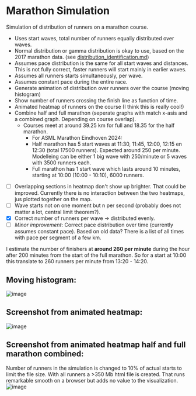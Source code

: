 # Marathon Simulation
Simulation of distribution of runners on a marathon course.

- Uses start waves, total number of runners equally distributed over waves.
- Normal distribution or gamma distribution is okay to use, based on the 2017 marathon data. (see [distribution_identification.md](https://github.com/mhurk/marathon/blob/main/distribution_identification.md))
- Assumes pace distribution is the same for all start waves and distances. This is not fully correct, faster runners will start mainly in earlier waves.
- Assumes all runners starts simultaneously, per wave. 
- Assumes constant pace during the entire race.
- Generate animation of distribution over runners over the course (moving histogram)
- Show number of runners crossing the finish line as function of time.
- Animated heatmap of runners on the course (I think this is really cool!)
- Combine half and full marathon (seperate graphs with match x-asis and a combined graph. Depending on course overlap).
    - Courses meet at around 39.25 km for full and 18.35 for the half marathon.
      - For ASML Marathon Eindhoven 2024:
      - Half marathon has 5 start waves at 11:30, 11:45, 12:00, 12:15 en 12:30 (total 17500 runners). Expected around 250 per minute. Modelleing can be either 1 big wave with 250/minute or 5 waves with 3500 runners each.
      - Full marathon has 1 start wave which lasts around 10 minutes, starting at 10:00 (10:00 - 10:10), 6000 runners.
- [ ] Overlapping sections in heatmap don't show up brighter. That could be improved. Currently there is no interaction between the two heatmaps, jus plotted together on the map.
- [ ] Wave starts not on one moment but n per second (probably does not matter a lot, central limit theorem?).
- [x] Correct number of runners per wave -> distributed evenly.
- [ ] _Minor improvement_: Correct pace distribution over time (currently assumes constant pace). Based on old data? There is a list of all times with pace per segment of a few km.

I estimate the number of finishers at __around 260 per minute__ during the hour after 200 minutes from the start of the full marathon. So for a start at 10:00 this translate to 260 runners per minute from 13:20 - 14:20.

## Moving histogram:
![image](https://github.com/user-attachments/assets/ff8ece7f-6263-408d-9b90-94c2495067ac)

## Screenshot from animated heatmap:
![image](https://github.com/user-attachments/assets/65b3fbeb-0d56-4023-ba01-44e63a08fea0)

## Screenshot from animated heatmap half and full marathon combined:
Number of runners in the simulation is changed to 10% of actual starts to limit the file size. With all runners a >350 Mb html file is created. That runs remarkable smooth on a browser but adds no value to the visualization.
![image](https://github.com/user-attachments/assets/fe1af19e-4ab1-4f4e-a8a3-887d0a762ef6)
